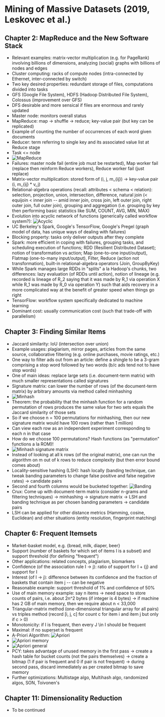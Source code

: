 # Mining of Massive Datasets (2019, Leskovec et al.)

## Chapter 2: MapReduce and the New Software Stack
* Relevant examples: matrix-vector multiplication (e.g. for PageRank) involving billions of dimensions, analyzing (social) graphs with billions of nodes and edges
* Cluster computing: racks of compute nodes (intra-connected by Ethernet, inter-connected by switch)
* Two key desired properties: redundant storage of files, computations divided into tasks
* GFS (Google File System), HDFS (Hadoop Distributed File System), Colossus (improvement over GFS)
* DFS desirable and more sensical if files are enormous and rarely updated
* Master node: monitors overall status
* MapReduce: map -> shuffle -> reduce; key-value pair (but key can be replicated)
* Example of counting the number of occurrences of each word given documents
* Reducer: term referring to single key and its associated value list at Reduce stage
* Task <= node
* ![MapReduce](/images/mmds_mapreduce.png)
* Failures: master node fail (entire job must be restarted), Map worker fail (replace then reinform Reduce workers), Reduce worker fail (just replace)
* Matrix-vector multiplication: stored form of (i, j, m_{ij}) -> key-value pair (i, m_{ij} * v_j)
* Relational-algebra operations (recall: attributes < schema < relation): selection, projection, union, intersection, difference, natural join (< equijoin < inner join -- amid inner join, cross join, left outer join, right outer join, full outer join), grouping and aggregation (i.e. grouping by key then performing basic statistics like SUM, COUNT, AVG, MIN, MAX)
* Evolution into acyclic network of functions (generically called workflow system?): ![Acyclic](/images/mmds_acyclic.png)
* UC Berkeley's Spark, Google's TensorFlow, Google's Pregel (graph model of data, has unique ways of dealing with failures)
* Blocking property: tasks only deliver outputs after they complete
* Spark: more efficient in coping with failures, grouping tasks, and scheduling execution of functions; RDD (Resilient Distributed Dataset); notion of transformation vs action; Map (one-to-one input/output), Flatmap (one-to-many input/output), Filter, Reduce (action not transformation), built-in relational-algebra operators (Join, GroupByKey)
* While Spark manages large RDDs in "splits" a la Hadoop's chunks, two differences: lazy evaluation (of RDDs until action), notion of lineage (e.g. recorded is lineage of R_2 saying that it was made by R_1 via operation X while R_1 was made by R_0 via operation Y) such that aids recovery in a more complicated way at the benefit of greater speed when things go right
* TensorFlow: workflow system specifically dedicated to machine learning
* Dominant cost: usually communication cost (such that trade-off with parallelism)

## Chapter 3: Finding Similar Items
* Jaccard similarity: IoU (intersection over union)
* Example usages: plagiarism, mirror pages, articles from the same source, collaborative filtering (e.g. online purchases, movie ratings, etc.)
* One way to filter ads out from an article: define a shingle to be a 3-gram comprising a stop word followed by two words (b/c ads tend not to have stop words)
* One of main ideas: replace large sets (i.e. document-term matrix) with much smaller representations called signatures
* Signature matrix: can lower the number of rows (of the document-term matrix) by arbitrary amounts via method called minhashing
* ![Minhash](/images/mmds_minhash.png)
* Theorem: the probability that the minhash function for a random permutation of rows produces the same value for two sets equals the Jaccard similarity of those sets
* So if we choose n = 100 permutations for minhashing, then our new signature matrix would have 100 rows (rather than 1 million)
* Can view each row as an independent experiment corresponding to each n in that case
* How do we choose 100 permutations? Hash functions (as "permutation" functions a la ROM)!
* ![Minhash signature matrix](/images/mmds_minhashmat.png)
* Instead of looking at all k rows (of the original matrix), one can run the algorithm on m out of k rows to reduce complexity (but then error bound comes about)
* Locality-sensitive hashing (LSH): hash locally (banding technique, can tweak banding parameters to change false positive and false negative rates) -> candidate pairs
* Second and fourth columns would be bucketed together: ![Banding](/images/mmds_banding.png)
* Crux: Come up with document-term matrix (consider n-grams and filtering techniques) -> minhashing -> signature matrix -> LSH and banding technique as per chosen banding parameters -> candidate pairs
* LSH can be applied for other distance metrics (Hamming, cosine, Euclidean) and other situations (entity resolution, fingerprint matching)

## Chapter 6: Frequent Itemsets
* Market-basket model, e.g. {bread, milk, diaper, beer}
* Support (number of baskets for which set of items I is a subset) and support threshold (for defining "frequent")
* Other applications: related concepts, plagiarism, biomarkers
* Confidence (of the association rule I -> j): ratio of support for I + {j} and support for I
* Interest (of I -> j): difference between its confidence and the fraction of baskets that contain item j -- can be negative
* Reasonable example: support threshold of 1% and confidence of 50%
* Use of main memory example: say n items -> need space to store counts of pairs, i.e. about 2n^2 bytes (if integer is 4 bytes) -> if machine has 2 GB of main memory, then we require about n < 33,000
* Triangular-matrix method (one-dimensional triangular array for all pairs) vs triples method (record [i, j, c] for count c for item i and item j but only if c > 0)
* Monotonicity: if I is frequent, then every J \in I should be frequent
* Maximal: if no superset is frequent
* A-Priori Algorithm: ![Apriori](/images/mmds_apriori.png)
* ![Apriori memory](/images/mmds_apmemory.png)
* ![Apriori general](/images/mmds_apgeneral.png)
* PCY: takes advantage of unused memory in the first pass -> create a hash table for bucket counts (not the pairs themselves) -> create a bitmap (1 if pair is frequent and 0 if pair is not frequent) -> during second pass, discard immediately as per created bitmap to save memory
* Further optimizations: Multistage algo, Multihash algo, randomized algos, SON, Toivonen's

## Chapter 11: Dimensionality Reduction
* To be continued